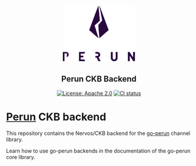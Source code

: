 <h1 align="center"><br>
    <a href="https://perun.network/"><img src=".assets/go-perun.png" alt="Perun" width="196"></a>
<br></h1>

<h2 align="center">Perun CKB Backend</h2>

<p align="center">
  <a href="https://www.apache.org/licenses/LICENSE-2.0.txt"><img src="https://img.shields.io/badge/license-Apache%202-blue" alt="License: Apache 2.0"></a>
  <a href="https://github.com/perun-network/perun-ckb-backend/actions/workflows/go.yml"><img src="https://github.com/perun-network/perun-ckb-backend/actions/workflows/go.yml/badge.svg?branch=main" alt="CI status"></a>
</p>

# [Perun](https://perun.network/) CKB backend

This repository contains the Nervos/CKB backend for the [go-perun](https://github.com/perun-network/go-perun) channel library.

Learn how to use go-perun backends in the documentation of the go-perun core library.
